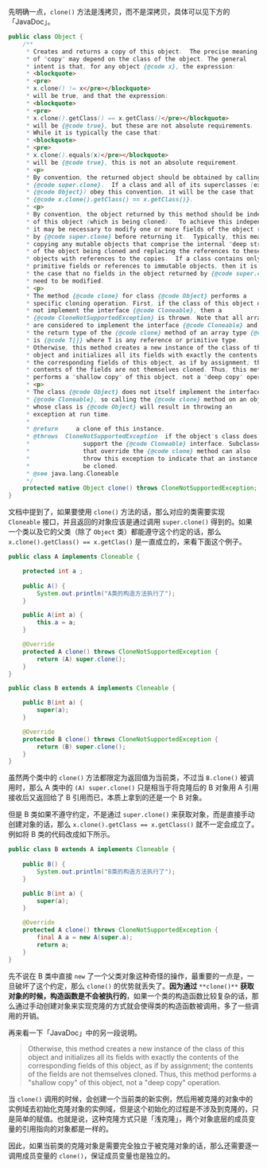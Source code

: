 先明确一点，`clone()` 方法是浅拷贝，而不是深拷贝，具体可以见下方的「JavaDoc」。

```java
public class Object {
    /**
     * Creates and returns a copy of this object.  The precise meaning
     * of "copy" may depend on the class of the object. The general
     * intent is that, for any object {@code x}, the expression:
     * <blockquote>
     * <pre>
     * x.clone() != x</pre></blockquote>
     * will be true, and that the expression:
     * <blockquote>
     * <pre>
     * x.clone().getClass() == x.getClass()</pre></blockquote>
     * will be {@code true}, but these are not absolute requirements.
     * While it is typically the case that:
     * <blockquote>
     * <pre>
     * x.clone().equals(x)</pre></blockquote>
     * will be {@code true}, this is not an absolute requirement.
     * <p>
     * By convention, the returned object should be obtained by calling
     * {@code super.clone}.  If a class and all of its superclasses (except
     * {@code Object}) obey this convention, it will be the case that
     * {@code x.clone().getClass() == x.getClass()}.
     * <p>
     * By convention, the object returned by this method should be independent
     * of this object (which is being cloned).  To achieve this independence,
     * it may be necessary to modify one or more fields of the object returned
     * by {@code super.clone} before returning it.  Typically, this means
     * copying any mutable objects that comprise the internal "deep structure"
     * of the object being cloned and replacing the references to these
     * objects with references to the copies.  If a class contains only
     * primitive fields or references to immutable objects, then it is usually
     * the case that no fields in the object returned by {@code super.clone}
     * need to be modified.
     * <p>
     * The method {@code clone} for class {@code Object} performs a
     * specific cloning operation. First, if the class of this object does
     * not implement the interface {@code Cloneable}, then a
     * {@code CloneNotSupportedException} is thrown. Note that all arrays
     * are considered to implement the interface {@code Cloneable} and that
     * the return type of the {@code clone} method of an array type {@code T[]}
     * is {@code T[]} where T is any reference or primitive type.
     * Otherwise, this method creates a new instance of the class of this
     * object and initializes all its fields with exactly the contents of
     * the corresponding fields of this object, as if by assignment; the
     * contents of the fields are not themselves cloned. Thus, this method
     * performs a "shallow copy" of this object, not a "deep copy" operation.
     * <p>
     * The class {@code Object} does not itself implement the interface
     * {@code Cloneable}, so calling the {@code clone} method on an object
     * whose class is {@code Object} will result in throwing an
     * exception at run time.
     *
     * @return     a clone of this instance.
     * @throws  CloneNotSupportedException  if the object's class does not
     *               support the {@code Cloneable} interface. Subclasses
     *               that override the {@code clone} method can also
     *               throw this exception to indicate that an instance cannot
     *               be cloned.
     * @see java.lang.Cloneable
     */
    protected native Object clone() throws CloneNotSupportedException;
}
```

文档中提到了，如果要使用 `clone()` 方法的话，那么对应的类需要实现 `Cloneable` 接口，并且返回的对象应该是通过调用 `super.clone()` 得到的。如果一个类以及它的父类（除了 `Object` 类）都能遵守这个约定的话，那么 `x.clone().getClass() == x.getClas()` 是一直成立的，来看下面这个例子。

```java
public class A implements Cloneable {

    protected int a ;
    
    public A() {
        System.out.println("A类的构造方法执行了");
    }

    public A(int a) {
        this.a = a;
    }

    @Override
    protected A clone() throws CloneNotSupportedException {
        return (A) super.clone();
    }
}

public class B extends A implements Cloneable {

    public B(int a) {
        super(a);
    }

    @Override
    protected B clone() throws CloneNotSupportedException {
        return (B) super.clone();
    }
}
```

虽然两个类中的 `clone()` 方法都限定为返回值为当前类，不过当 `B.clone()` 被调用时，那么 A 类中的 `(A) super.clone()` 只是相当于将克隆后的 B 对象用 A 引用接收后又返回给了 B 引用而已，本质上拿到的还是一个 B 对象。

但是 B 类如果不遵守约定，不是通过 `super.clone()` 来获取对象，而是直接手动创建对象的话，那么 `x.clone().getClass == x.getClass()` 就不一定会成立了。例如将 B 类的代码改成如下所示。

```java
public class B extends A implements Cloneable {
    
    public B() {
        System.out.println("B类的构造方法执行了");
    }

    public B(int a) {
        super(a);
    }

    @Override
    protected A clone() throws CloneNotSupportedException {
        final A a = new A(super.a);
        return a;
    }
}
```

先不说在 B 类中直接 `new` 了一个父类对象这种奇怪的操作，最重要的一点是，一旦破坏了这个约定，那么 `clone()` 的优势就丢失了。**因为通过** `**clone()**` **获取对象的时候，构造函数是不会被执行的**，如果一个类的构造函数比较复杂的话，那么通过手动创建对象来实现克隆的方式就会使得类的构造函数被调用，多了一些调用的开销。

再来看一下「JavaDoc」中的另一段说明。

>Otherwise, this method creates a new instance of the class of this object and initializes all its fields with exactly the contents of the corresponding fields of this object, as if by assignment; the contents of the fields are not themselves cloned. Thus, this method performs a "shallow copy" of this object, not a "deep copy" operation.

当 `clone()` 调用的时候，会创建一个当前类的新实例，然后用被克隆的对象中的实例域去初始化克隆对象的实例域，但是这个初始化的过程是不涉及到克隆的，只是简单的赋值。也就是说，这种克隆方式只是「浅克隆」，两个对象底层的成员变量的引用指向的对象都是一样的。

因此，如果当前类的克隆对象是需要完全独立于被克隆对象的话，那么还需要逐一调用成员变量的 `clone()`，保证成员变量也是独立的。